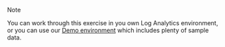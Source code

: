 > [!NOTE]
> You can work through this exercise in you own Log Analytics environment, or you can use our [Demo environment](https://portal.loganalytics.io/demo) which includes plenty of sample data.